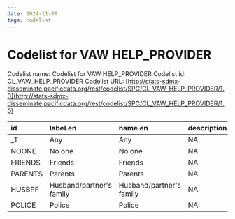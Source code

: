 ```yaml
---
date: 2024-11-08
tags: codelist
---
```


# Codelist for VAW HELP_PROVIDER

Codelist name: Codelist for VAW HELP_PROVIDER
Codelist id: CL_VAW_HELP_PROVIDER
Codelist URL: [http://stats-sdmx-disseminate.pacificdata.org/rest/codelist/SPC/CL_VAW_HELP_PROVIDER/1.0](http://stats-sdmx-disseminate.pacificdata.org/rest/codelist/SPC/CL_VAW_HELP_PROVIDER/1.0)

|id      |label.en                 |name.en                  |description.en |label.fr           |name.fr            |description.fr |
|:-------|:------------------------|:------------------------|:--------------|:------------------|:------------------|:--------------|
|_T      |Any                      |Any                      |NA             |Tous               |Tous               |NA             |
|NOONE   |No one                   |No one                   |NA             |Personne           |Personne           |NA             |
|FRIENDS |Friends                  |Friends                  |NA             |Amis               |Amis               |NA             |
|PARENTS |Parents                  |Parents                  |NA             |Parents            |Parents            |NA             |
|HUSBPF  |Husband/partner's family |Husband/partner's family |NA             |Mari/Belle famille |Mari/Belle famille |NA             |
|POLICE  |Police                   |Police                   |NA             |Police             |Police             |NA             |
